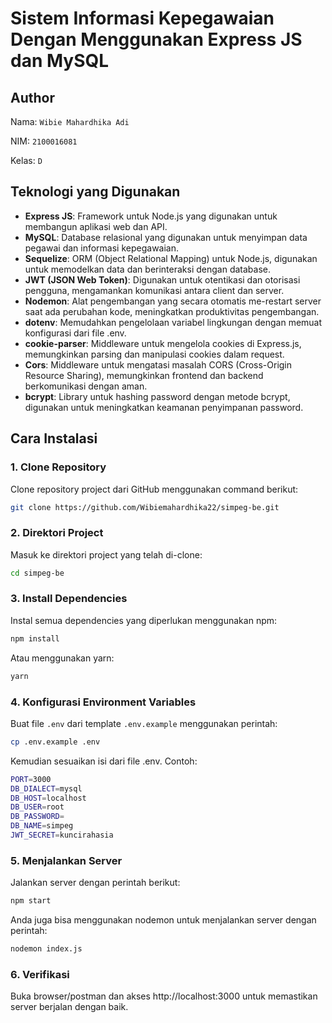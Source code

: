# Sistem Informasi Kepegawaian Dengan Menggunakan Express JS dan MySQL

## Author

Nama:
`Wibie Mahardhika Adi`

NIM:
`2100016081`

Kelas:
`D`

## Teknologi yang Digunakan

- **Express JS**: Framework untuk Node.js yang digunakan untuk membangun aplikasi web dan API.
- **MySQL**: Database relasional yang digunakan untuk menyimpan data pegawai dan informasi kepegawaian.
- **Sequelize**: ORM (Object Relational Mapping) untuk Node.js, digunakan untuk memodelkan data dan berinteraksi dengan database.
- **JWT (JSON Web Token)**: Digunakan untuk otentikasi dan otorisasi pengguna, mengamankan komunikasi antara client dan server.
- **Nodemon**: Alat pengembangan yang secara otomatis me-restart server saat ada perubahan kode, meningkatkan produktivitas pengembangan.
- **dotenv**: Memudahkan pengelolaan variabel lingkungan dengan memuat konfigurasi dari file .env.
- **cookie-parser**: Middleware untuk mengelola cookies di Express.js, memungkinkan parsing dan manipulasi cookies dalam request.
- **Cors**: Middleware untuk mengatasi masalah CORS (Cross-Origin Resource Sharing), memungkinkan frontend dan backend berkomunikasi dengan aman.
- **bcrypt**: Library untuk hashing password dengan metode bcrypt, digunakan untuk meningkatkan keamanan penyimpanan password.

## Cara Instalasi

### 1. Clone Repository
Clone repository project dari GitHub menggunakan command berikut:
```bash
git clone https://github.com/Wibiemahardhika22/simpeg-be.git
```

### 2. Direktori Project
Masuk ke direktori project yang telah di-clone:
```bash
cd simpeg-be
```

### 3. Install Dependencies
Instal semua dependencies yang diperlukan menggunakan npm:
```bash
npm install
```

Atau menggunakan yarn:
```bash
yarn
```

### 4. Konfigurasi Environment Variables
Buat file `.env` dari template `.env.example` menggunakan perintah:
```bash
cp .env.example .env
```

Kemudian sesuaikan isi dari file .env. Contoh:
```bash
PORT=3000
DB_DIALECT=mysql
DB_HOST=localhost
DB_USER=root
DB_PASSWORD=
DB_NAME=simpeg
JWT_SECRET=kuncirahasia
```

### 5. Menjalankan Server
Jalankan server dengan perintah berikut:
```bash
npm start
```

Anda juga bisa menggunakan nodemon untuk menjalankan server dengan perintah:
```bash
nodemon index.js 
```

### 6. Verifikasi
Buka browser/postman dan akses http://localhost:3000 untuk memastikan server berjalan dengan baik.